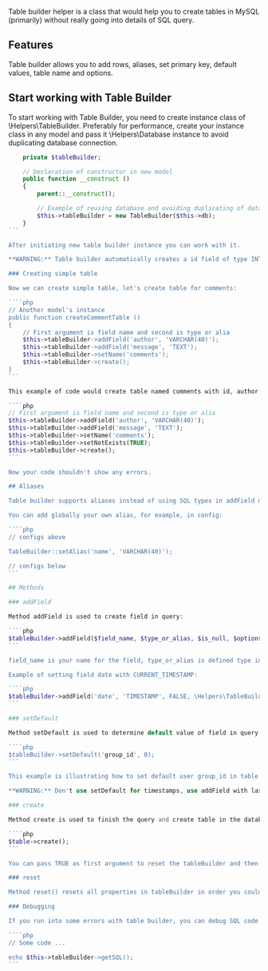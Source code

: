 Table builder helper is a class that would help you to create tables in MySQL (primarily) without really going into details of SQL query.

## Features

Table builder allows you to add rows, aliases, set primary key, default values, table name and options.

## Start working with Table Builder

To start working with Table Builder, you need to create instance class of \Helpers\TableBuilder. Preferably for performance, create your instance class in any model and pass it \Helpers\Database instance to avoid duplicating database connection.

````php
    private $tableBuilder;

    // Declaration of constructor in new model
    public function __construct () 
    {
        parent::__construct();

        // Example of reusing database and avoiding duplicating of database connection
        $this->tableBuilder = new TableBuilder($this->db);
    }
```

After initiating new table builder instance you can work with it.

**WARNING:** Table builder automatically creates a id field of type INT(11) with AUTO_INCREMENT and sets is PRIMARY KEY. If you want to set your own name or don't want to have id field, pass false as second parameter.

### Creating simple table

Now we can create simple table, let's create table for comments:

````php
// Another model's instance
public function createCommentTable () 
{
    // First argument is field name and second is type or alia
    $this->tableBuilder->addField('author', 'VARCHAR(40)');
    $this->tableBuilder->addField('message', 'TEXT');
    $this->tableBuilder->setName('comments');
    $this->tableBuilder->create();
}
```

This example of code would create table named comments with id, author and message fields. If you would try to run this code again you'll see error. To prevent that let's set IF NOT EXISTS to true:

````php
// First argument is field name and second is type or alia
$this->tableBuilder->addField('author', 'VARCHAR(40)');
$this->tableBuilder->addField('message', 'TEXT');
$this->tableBuilder->setName('comments');
$this->tableBuilder->setNotExists(TRUE);
$this->tableBuilder->create();
```

Now your code shouldn't show any errors.

## Aliases

Table builder supports aliases instead of using SQL types in addField method. There's only 3 included types: int INT(11), string VARCHAR(255) and description TINYTEXT.

You can add globally your own alias, for example, in config:

````php
// configs above

TableBuilder::setAlias('name', 'VARCHAR(40)');

// configs below
```

## Methods

### addField

Method addField is used to create field in query:

````php
$tableBuilder->addField($field_name, $type_or_alias, $is_null, $options);
```

field_name is your name for the field, type_or_alias is defined type in MySQL or an alias defined in tableBuilder, is_null is by default is FALSE (so it's not null) but you can set it to TRUE if you needed and options are additional options such as AUTO_INCREMENT or CURRENT_TIMESTAMP.

Example of setting field date with CURRENT_TIMESTAMP:

````php
$tableBuilder->addField('date', 'TIMESTAMP', FALSE, \Helpers\TableBuilder::CURRENT_TIMESTAMP);
```

### setDefault

Method setDefault is used to determine default value of field in query. There's the example:

````php
$tableBuilder->setDefault('group_id', 0);
```

This example is illustrating how to set default user group_id in table.

**WARNING:** Don't use setDefault for timestamps, use addField with last argument \Helpers\TableBuilder::CURRENT_TIMESTAMP instead.

### create

Method create is used to finish the query and create table in the database:

````php
$table->create();
```

You can pass TRUE as first argument to reset the tableBuilder and then create another table reusing the same class.

### reset

Method reset() resets all properties in tableBuilder in order you could start constructing table from beginning. Use it if you need to add construct another table instead of creating new instance of table builder.

### Debugging

If you run into some errors with table builder, you can debug SQL code by calling getSQL method:

````php
// Some code ...

echo $this->tableBuilder->getSQL();
```